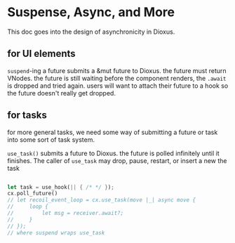 # Suspense, Async, and More

This doc goes into the design of asynchronicity in Dioxus.


## for UI elements

`suspend`-ing a future submits a &mut future to Dioxus. the future must return VNodes. the future is still waiting before the component renders, the `.await` is dropped and tried again. users will want to attach their future to a hook so the future doesn't really get dropped.


## for tasks

for more general tasks, we need some way of submitting a future or task into some sort of task system. 


`use_task()` submits a future to Dioxus. the future is polled infinitely until it finishes. The caller of `use_task` may drop, pause, restart, or insert a new the task

```rust

let task = use_hook(|| { /* */ });
cx.poll_future()
// let recoil_event_loop = cx.use_task(move |_| async move {
//     loop {
//         let msg = receiver.await?;
//     }
// });
// where suspend wraps use_task
```
